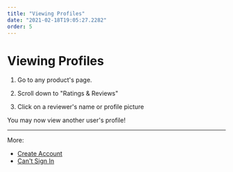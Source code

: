```yaml
---
title: "Viewing Profiles"
date: "2021-02-18T19:05:27.2282"
order: 5
---
```


# Viewing Profiles

1. Go to any product's page.

2. Scroll down to "Ratings & Reviews"

3. Click on a reviewer's name or profile picture

You may now view another user's profile!

---

More:

- [Create Account](/manual/CreateAccount)
- [Can't Sign In](/manual/CantSignIn)
